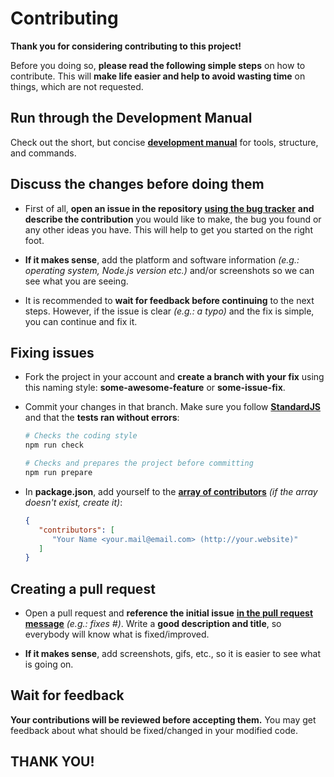 Contributing
============

**Thank you for considering contributing to this project!**

Before you doing so, **please read the following simple steps** on how to 
contribute. This will **make life easier and help to avoid wasting time**
on things, which are not requested.

Run through the Development Manual
----------------------------------

Check out the short, but concise [**development manual**](DEVELOPMENT.md) 
for tools, structure, and commands.  

Discuss the changes before doing them
-------------------------------------

 - First of all, **open an issue in the repository** 
   [**using the bug tracker**][1] **and describe the contribution** you would 
   like to make, the bug you found or any other ideas you have. This will help 
   to get you started on the right foot.
   
 - **If it makes sense**, add the platform and software information 
   *(e.g.: operating system, Node.js version etc.)* and/or screenshots 
   so we can see what you are seeing.
 
 - It is recommended to **wait for feedback before continuing** to the next 
   steps. However, if the issue is clear *(e.g.: a typo)* and the fix is 
   simple, you can continue and fix it.

Fixing issues
-------------

 - Fork the project in your account and **create a branch with your fix** using
   this naming style: **some-awesome-feature** or **some-issue-fix**.

 - Commit your changes in that branch. Make sure you follow 
   [**StandardJS**][2] and that the **tests ran without errors**:
   
   ```bash
   # Checks the coding style
   npm run check

   # Checks and prepares the project before committing 
   npm run prepare
   ```
   
 - In **package.json**, add yourself to the [**array of contributors**][3]
   *(if the array doesn't exist, create it)*:
 
   ```json   
   {
      "contributors": [
         "Your Name <your.mail@email.com> (http://your.website)"
      ]
   }   
   ```
 
Creating a pull request
-----------------------

 - Open a pull request and **reference the initial issue** 
   [**in the pull request message**][4] *(e.g.: fixes #)*. 
   Write a **good description and title**, so everybody will know 
   what is fixed/improved.

 - **If it makes sense**, add screenshots, gifs, etc., so it is easier to see
   what is going on.

Wait for feedback
-----------------

**Your contributions will be reviewed before accepting them.**
You may get feedback about what should be fixed/changed in your modified code.

THANK YOU!
----------

 [1]: https://github.com/atjse/dtb/issues
 [2]: https://standardjs.com/
 [3]: https://docs.npmjs.com/files/package.json#people-fields-author-contributors
 [4]: https://blog.github.com/2013-05-14-closing-issues-via-pull-requests/
